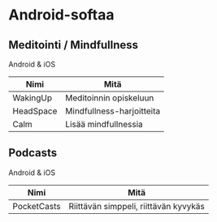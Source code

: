 # Android-softaa 

## Meditointi / Mindfullness

Android & iOS

| Nimi  | Mitä | 
|---|---|
| WakingUp  | Meditoinnin opiskeluun |
| HeadSpace  | Mindfullness-harjoitteita  |
| Calm | Lisää mindfullnessia  |

## Podcasts

Android & iOS

| Nimi  | Mitä | 
|---|---|
|PocketCasts | Riittävän simppeli, riittävän kyvykäs   |
